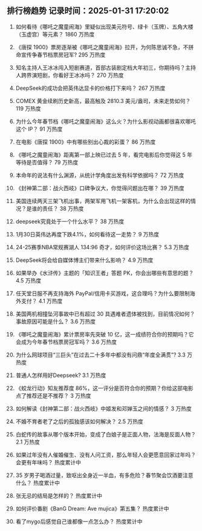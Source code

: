 
## 排行榜趋势 记录时间：2025-01-31 17:20:02
  
  1. 如何看待《哪吒之魔童闹海》里疑似出现美元符号、绿卡（玉牌）、五角大楼（玉虚宫）等元素？ 1860 万热度
    
  2. 《唐探  1900》票房逐渐被《哪吒之魔童闹海》拉开，为何陈思诚不急，不拼命宣传争春节档票房冠军? 295 万热度
    
  3. 知名主持人王冰冰闯入短剧赛道，首部古装剧定档大年初三，你期待吗？主持人跨界演短剧，你看好王冰冰吗？ 270 万热度
    
  4. DeepSeek的成功会把英伟达显卡的价格打下来吗？ 267 万热度
    
  5. COMEX 黄金续刷历史新高，最高触及 2810.3 美元/盎司，未来走势如何？ 119 万热度
    
  6. 为什么今年春节档《哪吒之魔童闹海》这么火？为什么影视动画都很喜欢哪吒这个 IP？ 91 万热度
    
  7. 在电影《唐探 1900》中有哪些别出心裁的彩蛋？ 86 万热度
    
  8. 《哪吒之魔童闹海》距离第一部上映已过去 5 年，看完电影后你觉得这 5 年等待是否值得？ 79 万热度
    
  9. 本命年的说法有什么渊源，从统计学角度出发有科学依据吗？ 72 万热度
    
  10. 《封神第二部：战火西岐》口碑争议大，你觉得问题出在哪？ 39 万热度
    
  11. 美国连续两天三架飞机出事，两架军用飞机一架客机，为什么会出现这样的情况？是谁的责任？ 38 万热度
    
  12. deepseek究竟处于一个什么水平？ 38 万热度
    
  13. 1月30日英伟达再度下跌4.1%，如何看待这一走势？ 9 万热度
    
  14. 24-25赛季NBA常规赛湖人 134:96 奇才，如何评价这场比赛？ 5.3 万热度
    
  15. DeepSeek将会给自媒体博主们带来什么影响？ 4.9 万热度
    
  16. 如果举办《水浒传》主题的「知识王者」答题 PK，你会出哪些有意思的题？ 4.5 万热度
    
  17. 任天堂日服不再支持海外 PayPal/信用卡买游戏，这合理吗？为什么要限制海外支付？ 4.1 万热度
    
  18. 美国两机相撞坠河事故中已有超过 30 具遇难者遗体被找到，目前情况如何？事故原因可能是什么？ 3.6 万热度
    
  19. 《哪吒之魔童闹海》累计票房率先突破 10 亿，这一成绩符合你的预期吗？它会成为今年春节档票房冠军吗？ 3.6 万热度
    
  20. 为什么网球项目“三巨头”在过去二十多年中都没有问鼎“年度全满贯”? 3.3 万热度
    
  21. 普通人怎样用好Deepseek? 3.1 万热度
    
  22. 《蛟龙行动》知友推荐度 86%，这一评分是否符合你的预期？你给这部电影点了推荐还是不推荐？ 3 万热度
    
  23. 如何解读《封神第二部：战火西岐》中姬发和邓婵玉之间的情感？ 3 万热度
    
  24. 不婚不育者老了之后的孤独感该如何解决？ 2.5 万热度
    
  25. 白蛇传的故事从哪个版本开始，变成了白娘子是正面人物，法海是反面人物？ 2.1 万热度
    
  26. 如果过年没有人催婚催生、没有人问工资，那么年轻人会更愿意回家过年吗？会更有年味吗？ 热度累计中
    
  27. 35 岁男子喝酒过量，致呕出全身近一半血，有多危险？春节聚会饮酒要注意什么？ 热度累计中
    
  28. 张无忌的结局是怎样的？ 热度累计中
    
  29. 如何评价番剧《BanG Dream: Ave mujica》第五集？ 热度累计中
    
  30. 看了mygo后感觉自己谁都像一点怎么办？ 热度累计中
    